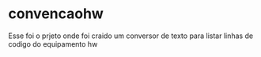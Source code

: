 # convencaohw

Esse foi o prjeto onde foi craido um conversor de texto para listar linhas de codigo do equipamento hw
